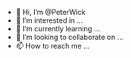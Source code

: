 - 👋 Hi, I’m @PeterWick
- 👀 I’m interested in ...
- 🌱 I’m currently learning ...
- 💞️ I’m looking to collaborate on ...
- 📫 How to reach me ...

<!---
PeterWick/PeterWick is a ✨ special ✨ repository because its `README.md` (this file) appears on your GitHub profile.
You can click the Preview link to take a look at your changes.
--->
